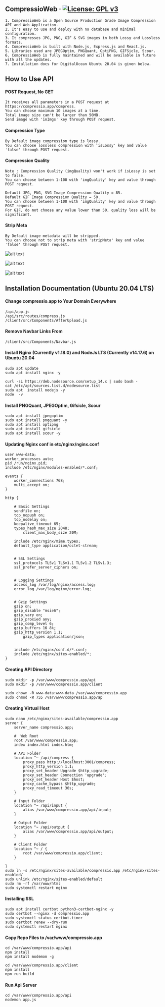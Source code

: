 ## CompressioWeb &middot; [![License: GPL v3](https://img.shields.io/badge/License-GPLv3-blue.svg)](https://www.gnu.org/licenses/gpl-3.0)

```
1. CompressioWeb is a Open Source Production Grade Image Compression API and Web Application.
2. It's easy to use and deploy with no database and minimal configuration.
3. It compresses JPG, PNG, GIF & SVG images in both Lossy and Lossless formats.
4. CompressioWeb is built with Node.js, Express.js and React.js.
5. Libraries used are JPEGOptim, PNGQuant, OptiPNG, GIFSicle, Scour.
6. CompressioWeb is fully maintained and will be available in future with all the updates.
7. Installation docs for DigitalOcean Ubuntu 20.04 is given below.
```

## How to Use API

#### POST Request, No GET
```
It receives all parameters in a POST request at https://compressio.app/compress.     
You can choose maximum 10 images at a time.
Total image size can't be larger than 50MB.
Send image with 'inImgs' key through POST request.
```

#### Compression Type
```
By Default image compression type is lossy.   
You can choose lossless compression with 'isLossy' key and value 'false' through POST request.
```

#### Compression Quality
```
Note : Compression Quality (imgQuality) won't work if isLossy is set to false.  
You can choose between 1-100 with 'imgQuality' key and value through POST request. 

Default JPG, PNG, SVG Image Compression Quality = 85.
Default GIF Image Compression Quality = 50.   
You can choose between 1-100 with 'imgQuality' key and value through POST request.
For GIF, do not choose any value lower than 50, quality loss will be significant.
```

#### Strip Meta
```
By Default image metadata will be stripped.   
You can choose not to strip meta with 'stripMeta' key and value 'false' through POST request.
```

![alt text](https://github.com/twoabd/CompressioAPI/blob/main/api/docs/default.png?raw=true)  

![alt text](https://github.com/twoabd/CompressioAPI/blob/main/api/docs/lossy.png?raw=true)  
 
![alt text](https://github.com/twoabd/CompressioAPI/blob/main/api/docs/lossless.png?raw=true)  

## Installation Documentation (Ubuntu 20.04 LTS) 

#### Change compressio.app to Your Domain Everywhere
```
/api/app.js
/api/src/routes/compress.js
/client/src/Components/AfterUpload.js
```

#### Remove Navbar Links From
```
/client/src/Components/Navbar.js
```

#### Install Nginx (Currently v1.18.0) and NodeJs LTS (Currently v14.17.6) on Ubuntu 20.04
```
sudo apt update
sudo apt install nginx -y

curl -sL https://deb.nodesource.com/setup_14.x | sudo bash -
cat /etc/apt/sources.list.d/nodesource.list
sudo apt  install nodejs -y
node  -v
```

#### Install PNGQuant, JPEGOptim, Gifsicle, Scour

```
sudo apt install jpegoptim
sudo apt install pngquant -y
sudo apt install optipng
sudo apt install gifsicle
sudo apt install scour -y
```

#### Updating Nginx conf in etc/nginx/nginx.conf
```
user www-data;
worker_processes auto;
pid /run/nginx.pid;
include /etc/nginx/modules-enabled/*.conf;

events {
	worker_connections 768;
	multi_accept on;
}

http {

	# Basic Settings
	sendfile on;
	tcp_nopush on;
	tcp_nodelay on;
	keepalive_timeout 65;
	types_hash_max_size 2048;
        client_max_body_size 20M;

	include /etc/nginx/mime.types;
	default_type application/octet-stream;


	# SSL Settings
	ssl_protocols TLSv1 TLSv1.1 TLSv1.2 TLSv1.3;
	ssl_prefer_server_ciphers on;


	# Logging Settings
	access_log /var/log/nginx/access.log;
	error_log /var/log/nginx/error.log;


	# Gzip Settings
	gzip on; 
	gzip_disable "msie6";
	gzip_vary on;
	gzip_proxied any;
	gzip_comp_level 6;
	gzip_buffers 16 8k;
	gzip_http_version 1.1;
        gzip_types application/json;


	include /etc/nginx/conf.d/*.conf;
	include /etc/nginx/sites-enabled/*;
}
```

#### Creating API Directory

```
sudo mkdir -p /var/www/compressio.app/api
sudo mkdir -p /var/www/compressio.app/client

sudo chown -R www-data:www-data /var/www/compressio.app
sudo chmod -R 755 /var/www/compressio.app/ap
```

#### Creating Virtual Host
```
sudo nano /etc/nginx/sites-available/compressio.app
server {
    server_name compressio.app;

    #  Web Root
    root /var/www/compressio.app;
    index index.html index.htm;
   
    # API Folder
    location ^~ /api/compress {
	    proxy_pass http://localhost:3001/compress;
	    proxy_http_version 1.1;
	    proxy_set_header Upgrade $http_upgrade;
	    proxy_set_header Connection 'upgrade';
	    proxy_set_header Host $host;
	    proxy_cache_bypass $http_upgrade;
	    proxy_read_timeout 30s;
    }
    
    # Input Folder
    location ^~ /api/input {
        alias /var/www/compressio.app/api/input;
    }

	# Output Folder
    location ^~ /api/output {
        alias /var/www/compressio.app/api/output;
    }

    # Client Folder
    location ^~ / {
        root /var/www/compressio.app/client;
    }

}
sudo ln -s /etc/nginx/sites-available/compressio.app /etc/nginx/sites-enabled/
sudo unlink /etc/nginx/sites-enabled/default
sudo rm -rf /var/www/html
sudo systemctl restart nginx
```

#### Installing SSL
```
sudo apt install certbot python3-certbot-nginx -y
sudo certbot --nginx -d compressio.app
sudo systemctl status certbot.timer
sudo certbot renew --dry-run
sudo systemctl restart nginx
```

#### Copy Repo Files to /var/www/compressio.app
```
cd /var/www/compressio.app/api
npm install
npm install nodemon -g

cd /var/www/compressio.app/client
npm install
npm run build
``` 

#### Run Api Server
```
cd /var/www/compressio.app/api
nodemon app.js
```
